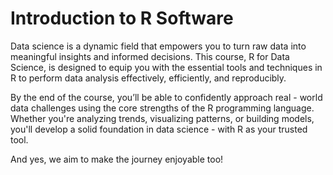 # Introduction to R Software
Data science is a dynamic field that empowers you to turn raw data into meaningful insights and informed decisions. This course, R for Data Science, is designed to equip you with the essential tools and techniques in R to perform data analysis effectively, efficiently, and reproducibly.

By the end of the course, you’ll be able to confidently approach real - world data challenges using the core strengths of the R programming language. Whether you're analyzing trends, visualizing patterns, or building models, you'll develop a solid foundation in data science - with R as your trusted tool.

And yes, we aim to make the journey enjoyable too!
